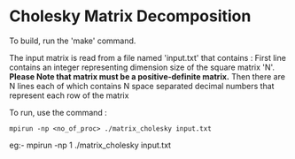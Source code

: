 # Cholesky Matrix Decomposition

To build, run the 'make' command.

The input matrix is read from a file named 'input.txt' that contains :
	First line contains an integer representing dimension size of the square matrix 'N'. 
  **Please Note that matrix must be a positive-definite matrix.**
  Then there are N lines each of which contains N space separated decimal numbers that represent each row of the matrix

To run, use the command :   
  
    mpirun -np <no_of_proc> ./matrix_cholesky input.txt
	
  eg:- mpirun -np 1 ./matrix_cholesky input.txt
 

